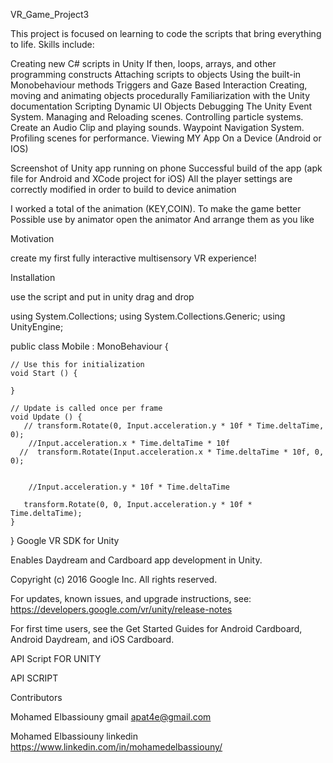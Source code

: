 VR_Game_Project3

This project is focused on learning to code the scripts that bring everything to life. Skills include:

Creating new C# scripts in Unity
If then, loops, arrays, and other programming constructs
Attaching scripts to objects
Using the built-in Monobehaviour methods
Triggers and Gaze Based Interaction
Creating, moving and animating objects procedurally
Familiarization with the Unity documentation
Scripting Dynamic UI Objects
Debugging
The Unity Event System.
Managing and Reloading scenes.
Controlling particle systems.
Create an Audio Clip and playing sounds.
Waypoint Navigation System.
Profiling scenes for performance.
Viewing MY App On a Device (Android or IOS)

Screenshot of Unity app running on phone
Successful build of the app (apk file for Android and XCode project for iOS)
All the player settings are correctly modified in order to build to device
animation

I worked a total of the animation (KEY,COIN). To make the game better Possible use by animator open the animator And arrange them as you like

Motivation

create my first fully interactive multisensory VR experience!

Installation

use the script and put in unity drag and drop

using System.Collections;
using System.Collections.Generic;
using UnityEngine;

public class Mobile : MonoBehaviour {

    // Use this for initialization
    void Start () {

    }

    // Update is called once per frame
    void Update () {
       // transform.Rotate(0, Input.acceleration.y * 10f * Time.deltaTime, 0);
        //Input.acceleration.x * Time.deltaTime * 10f
      //  transform.Rotate(Input.acceleration.x * Time.deltaTime * 10f, 0, 0);


        //Input.acceleration.y * 10f * Time.deltaTime

       transform.Rotate(0, 0, Input.acceleration.y * 10f * Time.deltaTime);
    }
}
Google VR SDK for Unity

Enables Daydream and Cardboard app development in Unity.

Copyright (c) 2016 Google Inc. All rights reserved.

For updates, known issues, and upgrade instructions, see: https://developers.google.com/vr/unity/release-notes

For first time users, see the Get Started Guides for Android Cardboard, Android Daydream, and iOS Cardboard.

API Script FOR UNITY

API SCRIPT

Contributors

Mohamed Elbassiouny gmail apat4e@gmail.com 

Mohamed Elbassiouny linkedin  https://www.linkedin.com/in/mohamedelbassiouny/
